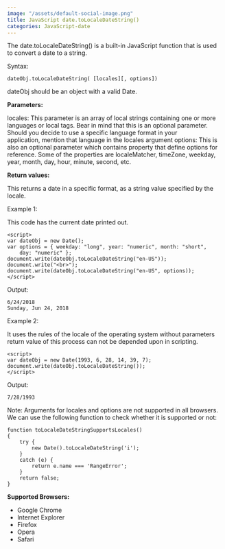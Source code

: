 ```yaml
---
image: "/assets/default-social-image.png"
title: JavaScript date.toLocaleDateString()
categories: JavaScript-date
---
```


The date.toLocaleDateString() is a built-in JavaScript function that is used to convert a date to a string.

Syntax:

`dateObj.toLocaleDateString( [locales][, options])`

dateObj should be an object with a valid Date.

**Parameters:**

locales: This parameter is an array of local strings containing one or more languages or local tags. Bear in mind that this is an optional parameter. Should you decide to use a specific language format in your application, mention that language in the locales argument
options: This is also an optional parameter which contains property that define options for reference. Some of the properties are localeMatcher, timeZone, weekday, year, month, day, hour, minute, second, etc.

**Return values:**

This returns a date in a specific format, as a string value specified by the locale.

Example 1:

This code has the current date printed out.

```
<script> 
var dateObj = new Date();  
var options = { weekday: "long", year: "numeric", month: "short",  
    day: "numeric" };  
document.write(dateObj.toLocaleDateString("en-US")); 
document.write("<br>"); 
document.write(dateObj.toLocaleDateString("en-US", options)); 
</script> 
```

Output:

```
6/24/2018
Sunday, Jun 24, 2018
```

Example 2:

It uses the rules of the locale of the operating system without parameters return value of this process can not be depended upon in scripting.

```
<script> 
var dateObj = new Date(1993, 6, 28, 14, 39, 7); 
document.write(dateObj.toLocaleDateString()); 
</script> 
```

Output:

`7/28/1993 `

Note: Arguments for locales and options are not supported in all browsers. We can use the following function to check whether it is supported or not:

```
function toLocaleDateStringSupportsLocales() 
{ 
    try { 
        new Date().toLocaleDateString('i'); 
    } 
    catch (e) { 
        return e.name === 'RangeError'; 
    } 
    return false; 
} 
```

**Supported Browsers:**

* Google Chrome
* Internet Explorer
* Firefox
* Opera
* Safari
